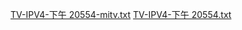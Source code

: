 
[TV-IPV4-下午 20554-mitv.txt](https://github.com/lorisffs/lorisffs/files/6959341/TV-IPV4-.20554-mitv.txt)
[TV-IPV4-下午 20554.txt](https://github.com/lorisffs/lorisffs/files/6959342/TV-IPV4-.20554.txt)
